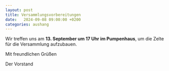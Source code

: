 ```yaml
---
layout: post
title: Versammlungsvorbereitungen
date:   2024-09-08 09:00:00 +0200
categories: aushang
---
```


Wir treffen uns am **13. September um 17 Uhr im Pumpenhaus**, um die Zelte für die Versammlung aufzubauen.

Mit freundlichen Grüßen

Der Vorstand
